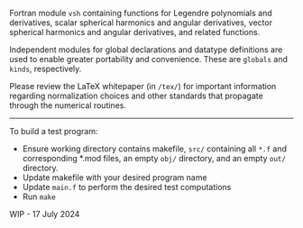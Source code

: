 Fortran module `vsh` containing functions for Legendre polynomials and derivatives,
scalar spherical harmonics and angular derivatives, vector spherical harmonics and 
angular derivatives, and related functions. 

Independent modules for global declarations and datatype definitions are used
to enable greater portability and convenience. These are `globals` and `kinds`, 
respectively.

Please review the LaTeX whitepaper (in `/tex/`) for important information regarding 
normalization choices and other standards that propagate through the numerical 
routines. 

---

To build a test program:
* Ensure working directory contains makefile, `src/` containing all `*.f` and corresponding
*.mod files, an empty `obj/` directory, and an empty `out/` directory.
* Update makefile with your desired program name
* Update `main.f` to perform the desired test computations
* Run `make`

WIP - 17 July 2024